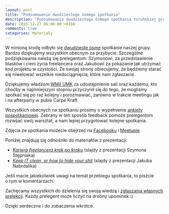 ```yaml
---
layout: post
title: "Podsumowanie dwudziestego ósmego spotkania"
description: "Podsumowanie dwudziestego ósmego spotkania toruńskiej grupy użytkowników języka Java."
date: 2016-12-27 06:00:00 +0100
comments: true
categories: Materiały
---
```

W&nbsp;minioną środę odbyło się <a href="{{root_url}}/meeting/28/">dwudzieste ósme</a> spotkanie naszej grupy. Bardzo dziękujemy wszystkim obecnym za przybycie. Szczególne podziękowania należą się prelegentom: Szymonowi, za przedstawienie blasków i cieni życia freelancera oraz Jakubowi za pokazanie jak utrzymać kod projektu w czystości. Ze swojej strony obiecujemy, że będziemy starać się niwelować wszelkie niedociągnięcia, które nam zgłaszacie.

Dziękujemy władzom <a href="https://www.mat.umk.pl" target="_blank">WMiI UMK</a> za&nbsp;udostępnienie sali oraz każdemu, kto choćby w&nbsp;najmniejszym stopniu przyczynił się do tego, że&nbsp;mogliśmy spotkać się po raz kolejny i&nbsp;porozmawiać, zarówno w&nbsp;trakcie meetingu jak i&nbsp;na afterparty w&nbsp;pubie Carpe Kraft

Wszystkich obecnych na&nbsp;spotkaniu prosimy o&nbsp;wypełnienie <a href="http://bit.ly/28-spotkanie-Torun-JUG-ankieta" target="_blank">ankiety pospotkaniowej</a>. Zebrany w&nbsp;ten sposób feedback pomoże prelegentom rozwijać swój warsztat, a&nbsp;nam lepiej przygotować kolejne spotkania. <!--more-->

Zdjęcia ze spotkania możecie obejrzeć na&nbsp;<a href="https://www.facebook.com/tak.dla.juga.w.toruniu/photos/?tab=album&album_id=1846236012266550" target="_blank">Facebooku</a> i&nbsp;<a href="http://www.meetup.com/Torun-JUG/photos/27502830/" target="_blank">Meetupie</a>.

Poniżej znajdują się odnośniki do materiałów z&nbsp;prezentacji:
<ul>
  <li>
    <a href="http://www.slideshare.net/SzymonStpniak/kariera-freelancera-krok-po-kroku-toru-jug-21122016">
      <em>Kariera freelancera krok po kroku</em></a> (slajdy z&nbsp;prezentacji Szymona Stępniaka)
  </li>
  <li>
    <a href="https://jakubn.gitlab.io/keepitclean/">
      <em>Keep IT clean, or how to hide your shit</em></a> (slajdy z&nbsp;prezentacji Jakuba Nabrdalika)
  </li>
</ul>

Jeśli macie jakiekolwiek uwagi na&nbsp;temat przebiegu spotkania, to&nbsp;piszcie o&nbsp;tym w&nbsp;komentarzach.

Zachęcamy wszystkich do dzielenia się swoją wiedzą i&nbsp;<a href="{{root_url}}/speakers/">zgłaszania własnych prelekcji</a>. Każdy prelegent może liczyć na drobny upominek :)

Dzięki serdeczne i&nbsp;do zobaczenia wkrótce.
